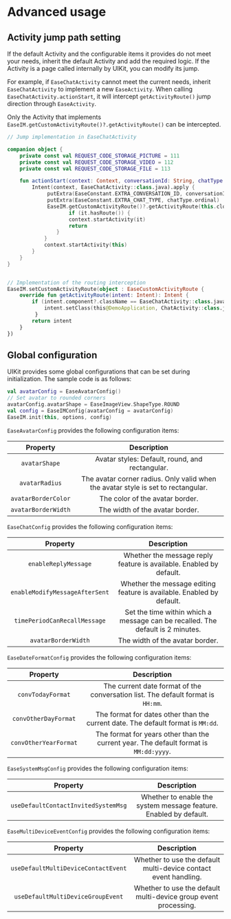 # Advanced usage

## Activity jump path setting

If the default Activity and the configurable items it provides do not meet your needs, inherit the default Activity and add the required logic. If the Activity is a page called internally by UIKit, you can modify its jump.

For example, if `EaseChatActivity` cannot meet the current needs, inherit `EaseChatActivity` to implement a new `EaseActivity`. When calling `EaseChatActivity.actionStart`, it will intercept `getActivityRoute()` jump direction through `EaseActivity`.

Only the Activity that implements `EaseIM.getCustomActivityRoute()?.getActivityRoute()` can be intercepted.

```kotlin
// Jump implementation in EaseChatActivity

companion object {
    private const val REQUEST_CODE_STORAGE_PICTURE = 111
    private const val REQUEST_CODE_STORAGE_VIDEO = 112
    private const val REQUEST_CODE_STORAGE_FILE = 113

    fun actionStart(context: Context, conversationId: String, chatType: EaseChatType) {
        Intent(context, EaseChatActivity::class.java).apply {
             putExtra(EaseConstant.EXTRA_CONVERSATION_ID, conversationId)
             putExtra(EaseConstant.EXTRA_CHAT_TYPE, chatType.ordinal)
             EaseIM.getCustomActivityRoute()?.getActivityRoute(this.clone() as Intent)?.let {
                    if (it.hasRoute()) {
                    context.startActivity(it)
                    return
                }
            }
            context.startActivity(this)
        }
    }
}


// Implementation of the routing interception 
EaseIM.setCustomActivityRoute(object : EaseCustomActivityRoute {
    override fun getActivityRoute(intent: Intent): Intent {
        if (intent.component?.className == EaseChatActivity::class.java.name) {
            intent.setClass(this@DemoApplication, ChatActivity::class.java)
         }
        return intent
    }
})
```

## Global configuration

UIKit provides some global configurations that can be set during initialization. The sample code is as follows:

```kotlin
val avatarConfig = EaseAvatarConfig()
// Set avatar to rounded corners
avatarConfig.avatarShape = EaseImageView.ShapeType.ROUND
val config = EaseIMConfig(avatarConfig = avatarConfig)
EaseIM.init(this, options, config)
```

`EaseAvatarConfig` provides the following configuration items:

| Property | Description |
|:---:|:---:|
| `avatarShape` | Avatar styles: Default, round, and rectangular. |
| `avatarRadius` | The avatar corner radius. Only valid when the avatar style is set to rectangular. |
| `avatarBorderColor` | The color of the avatar border. |
| `avatarBorderWidth` | The width of the avatar border. |

`EaseChatConfig` provides the following configuration items:

| Property | Description |
|:---:|:---:|
| `enableReplyMessage` | Whether the message reply feature is available. Enabled by default. |
| `enableModifyMessageAfterSent` | Whether the message editing feature is available. Enabled by default. |
| `timePeriodCanRecallMessage` | Set the time within which a message can be recalled. The default is 2 minutes. |
| `avatarBorderWidth` | The width of the avatar border. |

`EaseDateFormatConfig` provides the following configuration items:

| Property | Description |
|:---:|:---:|
| `convTodayFormat` | The current date format of the conversation list. The default format is `HH:mm`. |
| `convOtherDayFormat` | The format for dates other than the current date. The default format is `MM:dd`. |
| `convOtherYearFormat` | The format for years other than the current year. The default format is `MM:dd:yyyy`. |

`EaseSystemMsgConfig` provides the following configuration items:

| Property | Description |
|:---:|:---:|
| `useDefaultContactInvitedSystemMsg` | Whether to enable the system message feature. Enabled by default.|

`EaseMultiDeviceEventConfig` provides the following configuration items:

| Property | Description |
|:---:|:---:|
|`useDefaultMultiDeviceContactEvent` |	Whether to use the default multi-device contact event handling. |
|`useDefaultMultiDeviceGroupEvent`	| Whether to use the default multi-device group event processing.|
